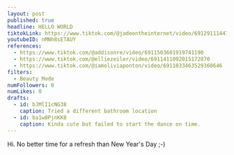 ```yaml
---
layout: post
published: true
headline: HELLO WORLD
tiktokLink: https://www.tiktok.com/@jadeontheinternet/video/6912911144730545413
youtubeID: nMNh8sETAUY
references:
  - https://www.tiktok.com/@addisonre/video/6911503601919741190
  - https://www.tiktok.com/@elliezeiler/video/6911411092015172870
  - https://www.tiktok.com/@iamoliviaponton/video/6911033463529360646
filters:
  - Beauty Mode
numFollowers: 0
numLikes: 0
drafts:
  - id: bJMlI1cNG38
    caption: Tried a different bathroom location
  - id: ba1w8PjnKK8
    caption: Kinda cute but failed to start the dance on time.
---
```


Hi. No better time for a refresh than New Year's Day ;-)
